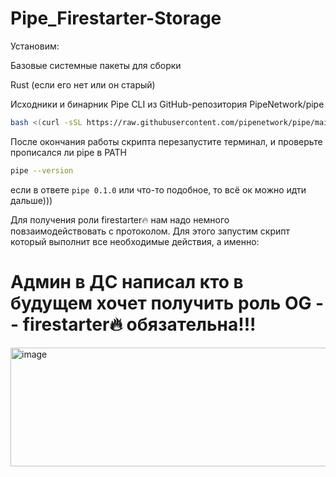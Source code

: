 # Pipe_Firestarter-Storage
Установим:

Базовые системные пакеты для сборки

Rust (если его нет или он старый)

Исходники и бинарник Pipe CLI из GitHub-репозитория PipeNetwork/pipe
```bash
bash <(curl -sSL https://raw.githubusercontent.com/pipenetwork/pipe/main/setup.sh)
```
После окончания работы скрипта перезапустите терминал, и проверьте прописался ли pipe в PATH
```bash
pipe --version
````
если в ответе ```pipe 0.1.0``` или что-то подобное, то всё ок можно идти дальше)))

Для получения роли firestarter🔥 нам надо немного повзаимодействовать с протоколом. Для этого запустим скрипт который выполнит все необходимые действия, а именно:







# Админ в ДС написал кто в будущем хочет получить роль OG -- firestarter🔥 обязательна!!!

<img width="1403" height="190" alt="image" src="https://github.com/user-attachments/assets/6774a1ba-4e9f-45a0-a76c-177b21fdd0d4" />
